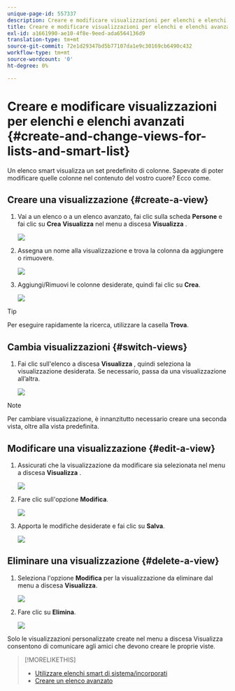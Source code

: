 ```yaml
---
unique-page-id: 557337
description: Creare e modificare visualizzazioni per elenchi e elenchi avanzati - Documenti Marketo - Documentazione del prodotto
title: Creare e modificare visualizzazioni per elenchi e elenchi avanzati
exl-id: a1661990-ae10-4f8e-9eed-ada6564136d9
translation-type: tm+mt
source-git-commit: 72e1d29347bd5b77107da1e9c30169cb6490c432
workflow-type: tm+mt
source-wordcount: '0'
ht-degree: 0%

---
```


# Creare e modificare visualizzazioni per elenchi e elenchi avanzati {#create-and-change-views-for-lists-and-smart-list}

Un elenco smart visualizza un set predefinito di colonne. Sapevate di poter modificare quelle colonne nel contenuto del vostro cuore? Ecco come.

## Creare una visualizzazione {#create-a-view}

1. Vai a un elenco o a un elenco avanzato, fai clic sulla scheda **Persone** e fai clic su **Crea** **Visualizza** nel menu a discesa **Visualizza** .

   ![](assets/smartlist-createview.png)

1. Assegna un nome alla visualizzazione e trova la colonna da aggiungere o rimuovere.

   ![](assets/image2014-9-12-11-3a23-3a53.png)

1. Aggiungi/Rimuovi le colonne desiderate, quindi fai clic su **Crea**.

   ![](assets/image2014-9-12-11-3a24-3a7.png)

>[!TIP]
>
>Per eseguire rapidamente la ricerca, utilizzare la casella **Trova**.

## Cambia visualizzazioni {#switch-views}

1. Fai clic sull&#39;elenco a discesa **Visualizza** , quindi seleziona la visualizzazione desiderata. Se necessario, passa da una visualizzazione all’altra.

   ![](assets/smartlist-customviewchoose.png)

>[!NOTE]
>
> Per cambiare visualizzazione, è innanzitutto necessario creare una seconda vista, oltre alla vista predefinita.

## Modificare una visualizzazione {#edit-a-view}

1. Assicurati che la visualizzazione da modificare sia selezionata nel menu a discesa **Visualizza** .

   ![](assets/smartlist-customviewchoose.png)

1. Fare clic sull&#39;opzione **Modifica**.

   ![](assets/smartlist-editcustomview.png)

1. Apporta le modifiche desiderate e fai clic su **Salva**.

   ![](assets/image2014-9-12-11-3a27-3a19.png)

## Eliminare una visualizzazione {#delete-a-view}

1. Seleziona l&#39;opzione **Modifica** per la visualizzazione da eliminare dal menu a discesa **Visualizza**.

   ![](assets/smartlist-editcustomview.png)

1. Fare clic su **Elimina**.

   ![](assets/image2014-9-12-11-3a27-3a39.png)

Solo le visualizzazioni personalizzate create nel menu a discesa Visualizza consentono di comunicare agli amici che devono creare le proprie viste.

>[!MORELIKETHIS]
>
>* [Utilizzare elenchi smart di sistema/incorporati](/help/marketo/product-docs/core-marketo-concepts/smart-lists-and-static-lists/using-smart-lists/use-built-in-system-smart-lists.md)
>* [Creare un elenco avanzato](/help/marketo/product-docs/core-marketo-concepts/smart-lists-and-static-lists/creating-a-smart-list/create-a-smart-list.md)

